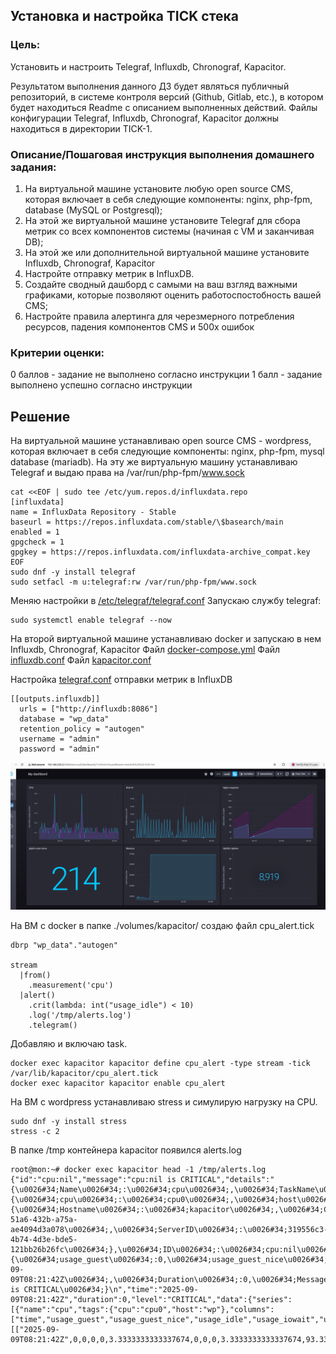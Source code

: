 ## Установка и настройка TICK стека

### Цель:
Установить и настроить Telegraf, Influxdb, Chronograf, Kapacitor.

Результатом выполнения данного ДЗ будет являться публичный репозиторий, в системе контроля версий (Github, Gitlab, etc.), в котором будет находиться Readme с описанием выполненных действий. Файлы конфигурации Telegraf, Influxdb, Chronograf, Kapacitor должны находиться в директории TICK-1.

### Описание/Пошаговая инструкция выполнения домашнего задания:
1. На виртуальной машине установите любую open source CMS, которая включает в себя следующие компоненты: nginx, php-fpm, database (MySQL or Postgresql);
2. На этой же виртуальной машине установите Telegraf для сбора метрик со всех компонентов системы (начиная с VM и заканчивая DB);
3. На этой же или дополнительной виртуальной машине установите Influxdb, Chronograf, Kapacitor
4. Настройте отправку метрик в InfluxDB.
5. Создайте сводный дашборд с самыми на ваш взгляд важными графиками, которые позволяют оценить работоспостобность вашей CMS;
6. Настройте правила алертинга для черезмерного потребления ресурсов, падения компонентов CMS и 500х ошибок

### Критерии оценки:
0 баллов - задание не выполнено согласно инструкции
1 балл - задание выполнено успешно согласно инструкции

## Решение 

На виртуальной машине устанавливаю open source CMS - wordpress, которая включает в себя следующие компоненты: nginx, php-fpm, mysql database (mariadb).
На эту же виртуальную машину устанавливаю Telegraf и выдаю права на /var/run/php-fpm/www.sock
```
cat <<EOF | sudo tee /etc/yum.repos.d/influxdata.repo
[influxdata]
name = InfluxData Repository - Stable
baseurl = https://repos.influxdata.com/stable/\$basearch/main
enabled = 1
gpgcheck = 1
gpgkey = https://repos.influxdata.com/influxdata-archive_compat.key
EOF
sudo dnf -y install telegraf
sudo setfacl -m u:telegraf:rw /var/run/php-fpm/www.sock
```
Меняю настройки в [/etc/telegraf/telegraf.conf](/TICK1/telegraf.conf) 
Запускаю службу telegraf:
```
sudo systemctl enable telegraf --now
```
На второй виртуальной машине устанавливаю docker и запускаю в нем Influxdb, Chronograf, Kapacitor
Файл [docker-compose.yml](/TICK1/docker-compose.yml)
Файл [influxdb.conf](/TICK1/influxdb.conf)
Файл [kapacitor.conf](/TICK1/kapacitor.conf)

Настройка [telegraf.conf](/TICK1/telegraf.conf)  отправки метрик в InfluxDB
```
[[outputs.influxdb]]
  urls = ["http://influxdb:8086"]
  database = "wp_data"
  retention_policy = "autogen"
  username = "admin"
  password = "admin"
```
![Cводный дашборд](/TICK1/dashboard.png "Cводный дашборд.")

На ВМ с docker в папке ./volumes/kapacitor/ создаю файл cpu_alert.tick
```
dbrp "wp_data"."autogen"

stream
  |from()
    .measurement('cpu')
  |alert()
    .crit(lambda: int("usage_idle") < 10)
    .log('/tmp/alerts.log')
    .telegram() 
```
Добавляю и включаю task.
```
docker exec kapacitor kapacitor define cpu_alert -type stream -tick /var/lib/kapacitor/cpu_alert.tick
docker exec kapacitor kapacitor enable cpu_alert
```

На ВМ c wordpress устанавливаю stress и симулирую нагрузку на CPU.
```
sudo dnf -y install stress
stress -c 2
```
В папке /tmp контейнера kapacitor появился alerts.log 
```
root@mon:~# docker exec kapacitor head -1 /tmp/alerts.log
{"id":"cpu:nil","message":"cpu:nil is CRITICAL","details":"{\u0026#34;Name\u0026#34;:\u0026#34;cpu\u0026#34;,\u0026#34;TaskName\u0026#34;:\u0026#34;cpu_alert\u0026#34;,\u0026#34;Group\u0026#34;:\u0026#34;nil\u0026#34;,\u0026#34;Tags\u0026#34;:{\u0026#34;cpu\u0026#34;:\u0026#34;cpu0\u0026#34;,\u0026#34;host\u0026#34;:\u0026#34;wp\u0026#34;},\u0026#34;ServerInfo\u0026#34;:{\u0026#34;Hostname\u0026#34;:\u0026#34;kapacitor\u0026#34;,\u0026#34;ClusterID\u0026#34;:\u0026#34;3afa279c-51a6-432b-a75a-ae4094d3a078\u0026#34;,\u0026#34;ServerID\u0026#34;:\u0026#34;319556c3-4b74-4d3e-bde5-121bb26b26fc\u0026#34;},\u0026#34;ID\u0026#34;:\u0026#34;cpu:nil\u0026#34;,\u0026#34;Fields\u0026#34;:{\u0026#34;usage_guest\u0026#34;:0,\u0026#34;usage_guest_nice\u0026#34;:0,\u0026#34;usage_idle\u0026#34;:0,\u0026#34;usage_iowait\u0026#34;:0,\u0026#34;usage_irq\u0026#34;:3.3333333333337674,\u0026#34;usage_nice\u0026#34;:0,\u0026#34;usage_softirq\u0026#34;:0,\u0026#34;usage_steal\u0026#34;:0,\u0026#34;usage_system\u0026#34;:3.3333333333337674,\u0026#34;usage_user\u0026#34;:93.3333333333475},\u0026#34;Level\u0026#34;:\u0026#34;CRITICAL\u0026#34;,\u0026#34;Time\u0026#34;:\u0026#34;2025-09-09T08:21:42Z\u0026#34;,\u0026#34;Duration\u0026#34;:0,\u0026#34;Message\u0026#34;:\u0026#34;cpu:nil is CRITICAL\u0026#34;}\n","time":"2025-09-09T08:21:42Z","duration":0,"level":"CRITICAL","data":{"series":[{"name":"cpu","tags":{"cpu":"cpu0","host":"wp"},"columns":["time","usage_guest","usage_guest_nice","usage_idle","usage_iowait","usage_irq","usage_nice","usage_softirq","usage_steal","usage_system","usage_user"],"values":[["2025-09-09T08:21:42Z",0,0,0,0,3.3333333333337674,0,0,0,3.3333333333337674,93.3333333333475]]}]},"previousLevel":"OK","recoverable":true}
```
